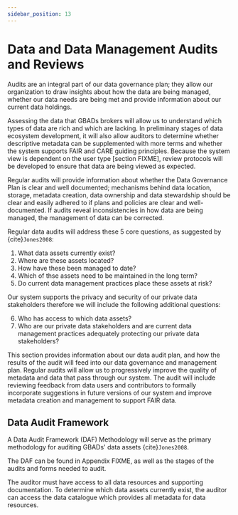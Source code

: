```yaml
---
sidebar_position: 13
---
```

# Data and Data Management Audits and Reviews

Audits are an integral part of our data governance plan; they allow our organization to draw insights about how the data are being managed, whether our data needs are being met and provide information about our current data holdings. 

Assessing the data that GBADs brokers will allow us to understand which types of data are rich and which are lacking. In preliminary stages of data ecosystem development, it will also allow auditors to determine whether descriptive metadata can be supplemented with more terms and whether the system supports FAIR and CARE guiding principles. Because the system view is dependent on the user type [section FIXME], review protocols will be developed to ensure that data are being viewed as expected. 

Regular audits will provide information about whether the Data Governance Plan is clear and well documented; mechanisms behind data location, storage, metadata creation, data ownership and data stewardship should be clear and easily adhered to if plans and policies are clear and well-documented. If audits reveal inconsistencies in how data are being managed, the management of data can be corrected. 

Regular data audits will address these 5 core questions, as suggested by {cite}`Jones2008`: 

1. What data assets currently exist? 
2. Where are these assets located? 
3. How have these been managed to date? 
4. Which of thse assets need to be maintained in the long term?
5. Do current data management practices place these assets at risk? 

Our system supports the privacy and security of our private data stakeholders therefore we will include the following additional questions:  

6. Who has access to which data assets? 
7. Who are our private data stakeholders and are current data management practices adequately protecting our private data stakeholders? 

This section provides information about our data audit plan, and how the results of the audit will feed into our data governance and management plan. Regular audits will allow us to progressively improve the quality of metadata and data that pass through our system. The audit will include reviewing feedback from data users and contributors to formally incorporate suggestions in future versions of our system and improve metadata creation and management to support FAIR data. 

## Data Audit Framework 

A Data Audit Framework (DAF) Methodology will serve as the primary methodology for auditing GBADs' data assets {cite}`Jones2008`. 

The DAF can be found in Appendix FIXME, as well as the stages of the audits and forms needed to audit.

The auditor must have access to all data resources and supporting documentation. To determine which data assets currently exist, the auditor can access the data catalogue which provides all metadata for data resources.  




